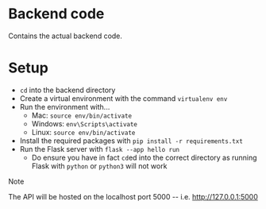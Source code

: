 # Backend code

Contains the actual backend code.

# Setup

* `cd` into the backend directory
* Create a virtual environment with the command `virtualenv env`
* Run the environment with...
    * Mac: `source env/bin/activate`
    * Windows: `env\Scripts\activate`
    * Linux: `source env/bin/activate`
* Install the required packages with `pip install -r requirements.txt`
* Run the Flask server with `flask --app hello run`
    * Do ensure you have in fact `cd`ed into the correct directory as running Flask with `python` or `python3` will not work

> [!NOTE]
> The API will be hosted on the localhost port 5000 -- i.e. http://127.0.0.1:5000

```console

```